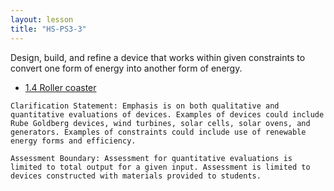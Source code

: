```yaml
---
layout: lesson
title: "HS-PS3-3"
---
```

<script src="https://cdn.mathjax.org/mathjax/latest/MathJax.js?config=TeX-AMS-MML_HTMLorMML" type="text/javascript"></script>

<!--<center>
<img src="images/pt-row-col.png" alt="drawing" width="90%"/>
</center>
-->
Design, build, and refine a device that works within given constraints to convert one form of energy into another form of energy.

  * [1.4 Roller coaster](/edu-iprs/1.4-energy)

<!--more-->

    Clarification Statement: Emphasis is on both qualitative and quantitative evaluations of devices. Examples of devices could include Rube Goldberg devices, wind turbines, solar cells, solar ovens, and generators. Examples of constraints could include use of renewable energy forms and efficiency.

    Assessment Boundary: Assessment for quantitative evaluations is limited to total output for a given input. Assessment is limited to devices constructed with materials provided to students.